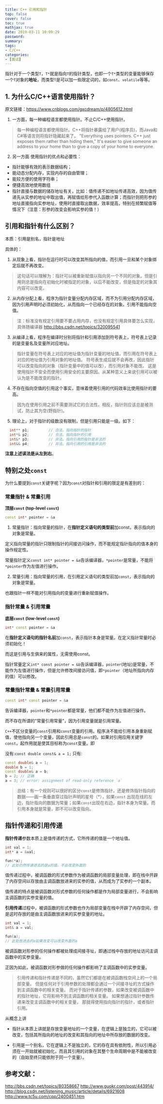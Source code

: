 ```yaml
---
title: C++ 引用和指针
top: false
cover: false
toc: true
mathjax: true
date: 2019-03-11 10:09:29
password:
summary:
tags:
- C/C++
categories:
- [面试]
---
```


指针对于一个类型`T`，`T*`就是指向`T`的指针类型，也即一个`T*`类型的变量能够保存一个`T`对象的**地址**，而类型`T`是可以加一些限定词的，如`const`、`volatile`等等。

## 1. 为什么C/C++语言使用指针？

原文链接：https://www.cnblogs.com/gxcdream/p/4805612.html

1. 一方面，每一种编程语言都使用指针。不止C/C++使用指针。

> 每一种编程语言都使用指针。C++将指针暴露给了用户(程序员)，而Java和C#等语言则将指针隐藏起来了。
> "Everything uses pointers. C++ just exposes them rather than hiding them,"
> It's easier to give someone an address to your home than to give a copy of your home to everyone.

2. 另一方面
使用指针的优点和必要性：
- 指针能够有效的表示数据结构；
- 能动态分配内存，实现内存的自由管理；
- 能较方便的使用字符串；
- 便捷高效地使用数组
- 指针直接与数据的储存地址有关，比如：值传递不如地址传递高效，因为值传递先从实参的地址中取出值，再赋值给形参代入函数计算；而指针则把形参的地址直接指向实参地址，使用时直接取出数据，效率提高，特别在频繁赋值等情况下（注意：形参的改变会影响实参的值！）

## 引用和指针有什么区别？

本质：引用是别名，指针是地址

具体的：

1. 从现象上看，指针在运行时可以改变其所指向的值，而引用一旦和某个对象绑定后就不再改变。

> 这句话可以理解为：指针可以被重新赋值以指向另一个不同的对象。但是引用则总是指向在初始化时被指定的对象，以后不能改变，但是指定的对象其内容可以改变。

2. 从内存分配上看，程序为指针变量分配内存区域，而不为引用分配内存区域，因为引用声明时必须初始化，从而指向一个已经存在的对象。引用不能指向空值。

> 注：标准没有规定引用要不要占用内存，也没有规定引用具体要怎么实现，具体随编译器 http://bbs.csdn.net/topics/320095541

3. 从编译上看，程序在编译时分别将指针和引用添加到符号表上，符号表上记录的是变量名及变量所对应地址。

> 指针变量在符号表上对应的地址值为指针变量的地址值，而引用在符号表上对应的地址值为引用对象的地址值。
> 符号表生成后就不会再改，因此指针可以改变指向的对象（指针变量中的值可以改），而引用对象不能改。
> 这是使用指针不安全而使用引用安全的主要原因。从某种意义上来说引用可以被认为是不能改变的指针。

4. 不存在指向空值的引用这个事实，意味着使用引用的代码效率比使用指针的要高。

> 因为在使用引用之前不需要测试它的合法性。相反，指针则应该总是被测试，防止其为空(野指针)。

5. 理论上，对于指针的级数没有限制，但是引用只能是一级。如下：

```c++
  int** p1;         // 合法。指向指针的指针
  int*& p2;         // 合法。指向指针的引用
  int&* p3;         // 非法。指向引用的指针是非法的
  int&& p4;         // 非法。指向引用的引用是非法的
```

**注意上述读法是从左到右**。 
 

## 特别之处`const`

为什么要提到`const`关键字呢？因为`const`对指针和引用的限定是有差别的：

### 常量指针 & 常量引用

**顶层`const` (top-level `const`)**

```c++
const int* pointer = &a
```
 
1. 常量指针：指向常量的指针，在**指针定义语句的类型前**加const，表示指向的对象是常量。

定义指向常量的指针只限制指针的间接访问操作，而不能规定指针指向的值本身的操作规定性。

常量指针定义`const int* pointer = &a`告诉编译器，`*pointer`是常量，不能将`*pointer`作为左值进行操作。


2. 常量引用：指向常量的引用，在引用定义语句的类型前加`const`，表示指向的对象是常量。

也跟指针一样不能对引用指向的变量进行重新赋值操作。


### 指针常量 & 引用常量

**底层`const` (low-level `const`)**

```c++
int* const pointer = &a
```

在**指针定义语句的指针名前**加`const`，表示指针本身是常量。在定义指针常量时必须初始化！

而这是引用与生俱来的属性，无需使用const。

指针常量定义`int* const pointer = &b`告诉编译器，`pointer`(地址)是常量，不能作为左值进行操作，但是允许修改间接访问值，即`*pointer`（地址所指向内存的值）可以修改。


### 常量指针常量 & 常量引用常量

```c++
const int* const pointer = &a
```

告诉编译器，`pointer`和`*pointer`都是常量，他们都不能作为左值进行操作。
 
而不存在所谓的"常量引用常量"，因为引用变量就是引用常量。

`C++`不区分变量的`const`引用和`const`变量的引用。程序决不能给引用本身重新赋值，使他指向另一个变量，因此引用总是`const`的。如果对引用应用关键字`const`，起作用就是使其目标称为`const`变量。即

没有:`const double const& a = 1;`
只有:
```c++
const double& a = 1;
double b = 1;
const double& a = b;
b = 2; // 正确
a = 3; // error: assignment of read-only reference `a`
```

> 总结：有一个规则可以很好的区分`const`是修饰指针，还是修饰指针指向的数据——画一条垂直穿过指针声明的星号（*），如果`const`
> 出现在线的左边，指针指向的数据为常量；如果`const`出现在右边，指针本身为常量。而引用本身就是常量，即不可以改变指向。
 
## 指针传递和引用传递

**指针传递**参数本质上是值传递的方式，它所传递的值是一个地址值。

```c++
int val = 1;
int* a = &val;

fun(*a);
// 此处仍然传递进去的是a的值，不会改变外面的
```

值传递过程中，被调函数的形式参数作为被调函数的局部变量处理，即在栈中开辟了内存空间以存放由主调函数放进来的实参的值，从而成为了实参的一个副本。

值传递的特点是被调函数对形式参数的任何操作都是作为局部变量进行，不会影响主调函数的实参变量的值。


**引用传递**过程中，被调函数的形式参数也作为局部变量在栈中开辟了内存空间，但是这时存放的是由主调函数放进来的实参变量的地址。

```c++
int val = 1;
int& a = val;

fun(a);
// 此处放进去的a如果改变可以改变外面的a
```

被调函数对形参的任何操作都被处理成间接寻址，即通过栈中存放的地址访问主调函数中的实参变量。

正因为如此，被调函数对形参做的任何操作都影响了主调函数中的实参变量。

> 引用传递和指针传递是不同的，虽然它们都是在被调函数栈空间上的一个局部变量。
> 但是任何对于引用参数的处理都会通过一个间接寻址的方式操作到主调函数中的相关变量。
> 而对于指针传递的参数，如果改变被调函数中的指针地址，它将影响不到主调函数的相关变量。
> 如果想通过指针参数传递来改变主调函数中的相关变量， 那就得使用指向指针的指针，或者指针引用。


从概念上讲

- 指针从本质上讲就是存放变量地址的一个变量，在逻辑上是独立的，它可以被改变，包括其所指向的地址的改变和其指向的地址中所存放的数据的改变。

- 引用是一个别名，它在逻辑上不是独立的，它的存在具有依附性，所以引用必须在一开始就被初始化，而且其引用的对象在其整个生命周期中是不能被改变的（自始至终只能依附于同一个变量）。


 
## 参考文献：

http://bbs.csdn.net/topics/80358667
http://www.guokr.com/post/443914/
http://blog.csdn.net/listening_music/article/details/6921608
http://www.tc5u.com/cpp/2400451.htm
